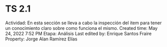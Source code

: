 # TS 2.1

Actividad: En esta sección se lleva a cabo la inspección del item para tener un conocimiento claro sobre como funciona el mismo.
Created time: May 24, 2022 7:52 PM
Etapa: Análisis
Last edited by: Enrique Santos Fraire
Property: Jorge Alan Ramírez Elías